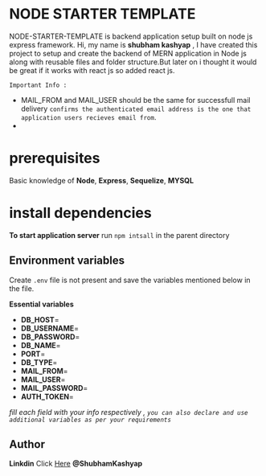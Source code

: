 # NODE STARTER TEMPLATE
NODE-STARTER-TEMPLATE is backend application setup built on node js express framework. 
Hi, my name is **shubham kashyap** , I have created this project to setup and create the backend of MERN application in Node js along with reusable files and folder structure.But later on i thought it would be great if it works with react js so added react js. 

`Important Info : `
- MAIL_FROM and MAIL_USER should be the same for successfull mail delivery `confirms the authenticated email address is the one that application users recieves email from`.
- 

# prerequisites

Basic knowledge of **Node**, **Express**, **Sequelize**, **MYSQL**

# install dependencies

**To start application server** run `npm intsall`  in the parent directory

## Environment variables

Create `.env` file is not present and save the variables mentioned below in the file.

**Essential variables**

- **DB_HOST**=
- **DB_USERNAME**=
- **DB_PASSWORD**=
- **DB_NAME**=
- **PORT**= 
- **DB_TYPE**=
- **MAIL_FROM**=
- **MAIL_USER**=
- **MAIL_PASSWORD**=
- **AUTH_TOKEN**=

_fill each field with your info respectively , `you can also declare and use additional variables as per your requirements`_

## Author

**Linkdin** Click [Here](https://in.linkedin.com/in/shubham-kashyap-58a310175) **@ShubhamKashyap**
